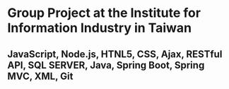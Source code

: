 # Group Project at the Institute for Information Industry in Taiwan
## JavaScript, Node.js, HTNL5, CSS, Ajax, RESTful API, SQL SERVER, Java, Spring Boot, Spring MVC, XML, Git

